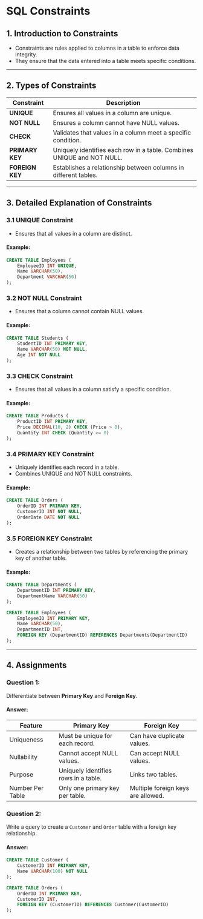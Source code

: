 # SQL Constraints

## 1. Introduction to Constraints
- Constraints are rules applied to columns in a table to enforce data integrity.
- They ensure that the data entered into a table meets specific conditions.

---

## 2. Types of Constraints

| Constraint     | Description                                                  |
|----------------|--------------------------------------------------------------|
| **UNIQUE**     | Ensures all values in a column are unique.                   |
| **NOT NULL**   | Ensures a column cannot have NULL values.                    |
| **CHECK**      | Validates that values in a column meet a specific condition. |
| **PRIMARY KEY**| Uniquely identifies each row in a table. Combines UNIQUE and NOT NULL. |
| **FOREIGN KEY**| Establishes a relationship between columns in different tables. |

---

## 3. Detailed Explanation of Constraints

### 3.1 UNIQUE Constraint
- Ensures that all values in a column are distinct.

#### Example:
```sql
CREATE TABLE Employees (
    EmployeeID INT UNIQUE,
    Name VARCHAR(50),
    Department VARCHAR(50)
);
```

### 3.2 NOT NULL Constraint
- Ensures that a column cannot contain NULL values.

#### Example:
```sql
CREATE TABLE Students (
    StudentID INT PRIMARY KEY,
    Name VARCHAR(50) NOT NULL,
    Age INT NOT NULL
);
```

### 3.3 CHECK Constraint
- Ensures that all values in a column satisfy a specific condition.

#### Example:
```sql
CREATE TABLE Products (
    ProductID INT PRIMARY KEY,
    Price DECIMAL(10, 2) CHECK (Price > 0),
    Quantity INT CHECK (Quantity >= 0)
);
```

### 3.4 PRIMARY KEY Constraint
- Uniquely identifies each record in a table.
- Combines UNIQUE and NOT NULL constraints.

#### Example:
```sql
CREATE TABLE Orders (
    OrderID INT PRIMARY KEY,
    CustomerID INT NOT NULL,
    OrderDate DATE NOT NULL
);
```

### 3.5 FOREIGN KEY Constraint
- Creates a relationship between two tables by referencing the primary key of another table.

#### Example:
```sql
CREATE TABLE Departments (
    DepartmentID INT PRIMARY KEY,
    DepartmentName VARCHAR(50)
);

CREATE TABLE Employees (
    EmployeeID INT PRIMARY KEY,
    Name VARCHAR(50),
    DepartmentID INT,
    FOREIGN KEY (DepartmentID) REFERENCES Departments(DepartmentID)
);
```

---

## 4. Assignments

### Question 1:
Differentiate between **Primary Key** and **Foreign Key**.

#### Answer:
| Feature              | Primary Key                          | Foreign Key                          |
|----------------------|--------------------------------------|--------------------------------------|
| Uniqueness          | Must be unique for each record.      | Can have duplicate values.          |
| Nullability         | Cannot accept NULL values.           | Can accept NULL values.             |
| Purpose             | Uniquely identifies rows in a table. | Links two tables.                   |
| Number Per Table    | Only one primary key per table.      | Multiple foreign keys are allowed.  |

### Question 2:
Write a query to create a `Customer` and `Order` table with a foreign key relationship.

#### Answer:
```sql
CREATE TABLE Customer (
    CustomerID INT PRIMARY KEY,
    Name VARCHAR(100) NOT NULL
);

CREATE TABLE Orders (
    OrderID INT PRIMARY KEY,
    CustomerID INT,
    FOREIGN KEY (CustomerID) REFERENCES Customer(CustomerID)
);
